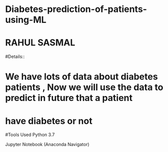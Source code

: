 # Diabetes-prediction-of-patients-using-ML
# RAHUL SASMAL
#Details:: 
# We have lots of data about diabetes patients , Now we will use the data to predict in future that a patient
# have diabetes or not
#Tools Used
Python 3.7

Jupyter Notebook (Anaconda Navigator)
